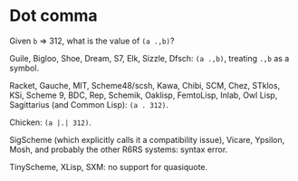 # Dot comma

Given `b` => 312, what is the value of `(a .,b)`?

Guile, Bigloo, Shoe, Dream, S7, Elk, Sizzle, Dfsch:  `(a .,b)`, treating `.,b` as a symbol.

Racket, Gauche, MIT, Scheme48/scsh, Kawa, Chibi, SCM, Chez, STklos, KSi, Scheme 9, BDC, Rep, Schemik, Oaklisp, FemtoLisp, Inlab, Owl Lisp, Sagittarius (and Common Lisp): `(a . 312)`.

Chicken: `(a |.| 312)`.

SigScheme (which explicitly calls it a compatibility issue), Vicare, Ypsilon, Mosh, and probably the other R6RS systems: syntax error.

TinyScheme, XLisp, SXM: no support for quasiquote.
